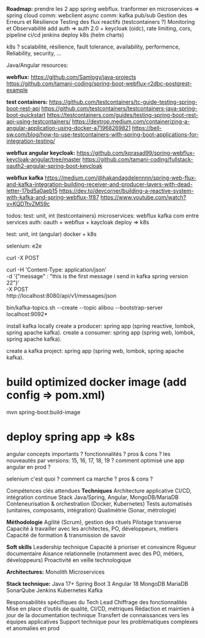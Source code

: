 

**Roadmap:**
prendre les 2 app spring webflux.
tranformer en microservices => spring cloud
comm: webclient async
comm: kafka pub/sub
Gestion des Erreurs et Résilience
Testing des flux reactifs (testcontainers ?)
Monitoring et Observabilité
add auth => auth 2.0 + keycloak (oidc), rate limiting, cors, 
pipeline ci/cd jenkins
deploy k8s (helm charts)

k8s ? scalabilité, résilience, fault tolerance, availability, performence, Reliability, security, ...


Java/Angular resources:

**webflux:**
https://github.com/Samlogy/java-projects
https://github.com/tamani-coding/spring-boot-webflux-r2dbc-postgrest-example


**test containers:**
https://github.com/testcontainers/tc-guide-testing-spring-boot-rest-api
https://github.com/testcontainers/testcontainers-java-spring-boot-quickstart
https://testcontainers.com/guides/testing-spring-boot-rest-api-using-testcontainers/
https://dextrop.medium.com/containerizing-a-angular-application-using-docker-a71968269821
https://bell-sw.com/blog/how-to-use-testcontainers-with-spring-boot-applications-for-integration-testing/


**webflux angular keycloak:**
https://github.com/kprasad99/spring-webflux-keycloak-angular/tree/master
https://github.com/tamani-coding/fullstack-oauth2-angular-spring-boot-keycloak


**webflux kafka**
https://medium.com/@hakandagdelennnn/spring-web-flux-and-kafka-integration-building-receiver-and-producer-layers-with-dead-letter-17bd5a0aeb15
https://dev.to/devcorner/building-a-reactive-system-with-kafka-and-spring-webflux-1f87
https://www.youtube.com/watch?v=KQDTtvZMS9c






todos:
test: unit, int (testcontainers)
microservices: webflux
kafka com entre services
auth: oauth + webflux + kaycloak
deploy => k8s

test: unit, int (angular)
docker + k8s

selenium: e2e


curl -X POST 

curl -H 'Content-Type: application/json' \
     -d  '{"message" : "this is the first message i send in kafka spring version 22"}' \
     -X POST \
     http://localhost:8080/api/v1/messages/json



bin/kafka-topics.sh --create --topic alibou --bootstrap-server localhost:9092*


install kafka locally
create a producer: spring app (spring reactive, lombok, spring apache kafka).
create a consumer: spring app (spring web, lombok, spring apache kafka).

create a kafka project: spring app (spring web, lombok, spring apache kafka).


# build optimized docker image (add config => pom.xml)
mvn spring-boot:build-image


# deploy spring app => k8s



angular
concepts importants ? fonctionnalités ?
pros & cons ?
les nouveautés par versions: 15, 16, 17, 18, 19 ?
comment optimisé une app angular en prod ?


selenium
c'est quoi ? comment ca marche ?
pros & cons ?




Compétences clés attendues
**Techniques**
Architecture applicative
CI/CD, intégration continue
Stack Java/Spring, Angular, MongoDB/MariaDB
Conteneurisation & orchestration (Docker, Kubernetes)
Tests automatisés (unitaires, composants, intégration)
Qualimétrie (Sonar, métrologie)

**Méthodologie**
Agilité (Scrum), gestion des rituels
Pilotage transverse
Capacité à travailler avec les architectes, PO, développeurs, métiers
Capacité de formation & transmission de savoir

**Soft skills**
Leadership technique
Capacité à prioriser et convaincre
Rigueur documentaire
Aisance relationnelle (notamment avec des PO, métiers, développeurs)
Proactivité en veille technologique


**Architectures:**
Monolith
Microservices


**Stack technique:**
Java 17+
Spring Boot 3
Angular 18
MongoDB
MariaDB
SonarQube
Jenkins
Kubernetes
Kafka


Responsabilités spécifiques du Tech Lead
Chiffrage des fonctionnalités
Mise en place d’outils de qualité, CI/CD, métriques
Rédaction et maintien à jour de la documentation technique
Transfert de connaissances vers les équipes applicatives
Support technique pour les problématiques complexes et anomalies en prod


